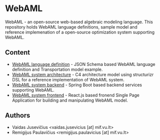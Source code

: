 # WebAML

WebAML - an open-source web-based algebraic modeling language. This repository holds WebAML language definitions, sample model and reference implemenation of a open-source optimization system supporting WebAML.

## Content

- [WebAML language definition](webaml-schema/) - JSON Schema based WebAML language definition and Transportation model example.
- [WebAML system architecture](webaml-c4model/) - C4 architecture model using structurizr DSL for a reference implementation of WebAML system.
- [WebAML system backend](webaml-backend/) - Spring Boot based backend services supporting WebAML.
- [WebAML system frontend](webaml-frontend/) - React.js based fronend Single Page Application for building and manipulating WebAML model.

## Authors

- Vaidas Jusevičius <vaidas.jusevicius [at] mif.vu.lt>
- Remigijus Paulavičius <remigijus.paulavicius [at] mif.vu.lt>
